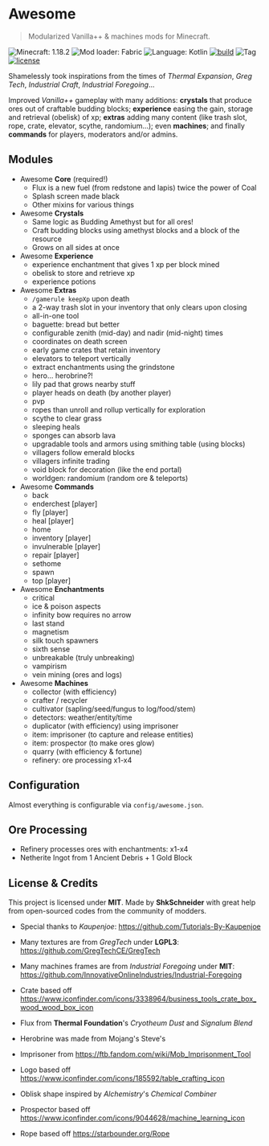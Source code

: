 # Awesome

> Modularized Vanilla++ & machines mods for Minecraft.

![Minecraft: 1.18.2](https://img.shields.io/badge/minecraft-1.18.2-637f40?style=for-the-badge)
![Mod loader: Fabric](https://img.shields.io/badge/modloader-fabric-926c4d?style=for-the-badge)
![Language: Kotlin](https://img.shields.io/badge/language-kotlin-a97bff?style=for-the-badge)
[![build](https://img.shields.io/github/actions/workflow/status/shkschneider/mc_awesome/build.yml?branch=main&style=for-the-badge)](https://github.com/shkschneider/mc_awesome/actions/workflows/build.yml)
![Tag](https://img.shields.io/github/v/tag/shkschneider/mc_awesome?style=for-the-badge)
[![license](https://img.shields.io/github/license/shkschneider/mc_awesome?style=for-the-badge)](https://github.com/shkschneider/mc_awesome/LICENSE)

Shamelessly took inspirations from the times of *Thermal Expansion*, *Greg Tech*, *Industrial Craft*, *Industrial Foregoing*...

Improved *Vanilla++* gameplay with many additions:
**crystals** that produce ores out of craftable budding blocks;
**experience** easing the gain, storage and retrieval (obelisk) of xp;
**extras** adding many content (like trash slot, rope, crate, elevator, scythe, randomium...);
even **machines**;
and finally **commands** for players, moderators and/or admins.

## Modules

- Awesome **Core** (required!)
  - Flux is a new fuel (from redstone and lapis) twice the power of Coal
  - Splash screen made black
  - Other mixins for various things
- Awesome **Crystals**
  - Same logic as Budding Amethyst but for all ores!
  - Craft budding blocks using amethyst blocks and a block of the resource
  - Grows on all sides at once
- Awesome **Experience**
  - experience enchantment that gives 1 xp per block mined
  - obelisk to store and retrieve xp
  - experience potions
- Awesome **Extras**
  - `/gamerule keepXp` upon death
  - a 2-way trash slot in your inventory that only clears upon closing
  - all-in-one tool
  - baguette: bread but better
  - configurable zenith (mid-day) and nadir (mid-night) times
  - coordinates on death screen
  - early game crates that retain inventory
  - elevators to teleport vertically
  - extract enchantments using the grindstone
  - hero... herobrine?!
  - lily pad that grows nearby stuff
  - player heads on death (by another player)
  - pvp
  - ropes than unroll and rollup vertically for exploration
  - scythe to clear grass
  - sleeping heals
  - sponges can absorb lava
  - upgradable tools and armors using smithing table (using blocks)
  - villagers follow emerald blocks
  - villagers infinite trading
  - void block for decoration (like the end portal)
  - worldgen: randomium (random ore & teleports)
- Awesome **Commands**
  - back
  - enderchest [player]
  - fly [player]
  - heal [player]
  - home
  - inventory [player]
  - invulnerable [player]
  - repair [player]
  - sethome
  - spawn
  - top [player]
- Awesome **Enchantments**
  - critical
  - ice & poison aspects
  - infinity bow requires no arrow
  - last stand
  - magnetism
  - silk touch spawners
  - sixth sense
  - unbreakable (truly unbreaking)
  - vampirism
  - vein mining (ores and logs)
- Awesome **Machines**
  - collector (with efficiency)
  - crafter / recycler
  - cultivator (sapling/seed/fungus to log/food/stem)
  - detectors: weather/entity/time
  - duplicator (with efficiency) using imprisoner
  - item: imprisoner (to capture and release entities)
  - item: prospector (to make ores glow)
  - quarry (with efficiency & fortune)
  - refinery: ore processing x1-x4

## Configuration

Almost everything is configurable via `config/awesome.json`.

## Ore Processing

- Refinery processes ores with enchantments: x1-x4
- Netherite Ingot from 1 Ancient Debris + 1 Gold Block

## License & Credits

This project is licensed under **MIT**.
Made by **ShkSchneider** with great help from open-sourced codes from the community of modders.

- Special thanks to *Kaupenjoe*: https://github.com/Tutorials-By-Kaupenjoe
- Many textures are from *GregTech* under **LGPL3**: https://github.com/GregTechCE/GregTech
- Many machines frames are from *Industrial Foregoing* under **MIT**: https://github.com/InnovativeOnlineIndustries/Industrial-Foregoing

- Crate based off https://www.iconfinder.com/icons/3338964/business_tools_crate_box_wood_wood_box_icon
- Flux from **Thermal Foundation**'s *Cryotheum Dust* and *Signalum Blend*
- Herobrine was made from Mojang's Steve's
- Imprisoner from https://ftb.fandom.com/wiki/Mob_Imprisonment_Tool
- Logo based off https://www.iconfinder.com/icons/185592/table_crafting_icon
- Oblisk shape inspired by *Alchemistry*'s *Chemical Combiner*
- Prospector based off https://www.iconfinder.com/icons/9044628/machine_learning_icon
- Rope based off https://starbounder.org/Rope

